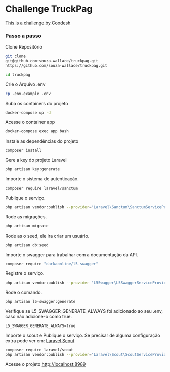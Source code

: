 
# Challenge TruckPag
[This is a challenge by Coodesh](https://coodesh.com/)

### Passo a passo
Clone Repositório
```sh
git clone 
git@github.com:souza-wallace/truckpag.git
https://github.com/souza-wallace/truckpag.git
```
```sh
cd truckpag
```


Crie o Arquivo .env
```sh
cp .env.example .env
```

Suba os containers do projeto
```sh
docker-compose up -d
```


Acesse o container app
```sh
docker-compose exec app bash
```


Instale as dependências do projeto
```sh
composer install
```


Gere a key do projeto Laravel
```sh
php artisan key:generate
```

Importe o sistema de autenticação.
```sh
composer require laravel/sanctum
```

Publique o serviço.
```sh
php artisan vendor:publish --provider="Laravel\Sanctum\SanctumServiceProvider"
```

Rode as migrações.
```sh
php artisan migrate
```
Rode as o seed, ele ira criar um usuário.
```sh
php artisan db:seed
```
Importe o swagger para trabalhar com a documentação da API.
```sh
composer require "darkaonline/l5-swagger"
```
Registre o serviço.
```sh
php artisan vendor:publish --provider "L5Swagger\L5SwaggerServiceProvider"
```
Rode o comando.
```sh
php artisan l5-swagger:generate
```
Verifique se L5_SWAGGER_GENERATE_ALWAYS  foi adicionado ao seu .env, caso não adicione-o como true.
```dosini
L5_SWAGGER_GENERATE_ALWAYS=true
```

Importe o scout e Publique o serviço. Se precisar de alguma configuração extra pode ver em: <a href="https://laravel.com/docs/10.x/scout#installation" target="_blank">Laravel Scout</a>
```sh
composer require laravel/scout
php artisan vendor:publish --provider="Laravel\Scout\ScoutServiceProvider"
```




Acesse o projeto
[http://localhost:8989](http://localhost:8989)
